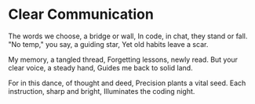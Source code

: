 # Clear Communication

The words we choose, a bridge or wall,
In code, in chat, they stand or fall.
"No temp," you say, a guiding star,
Yet old habits leave a scar.

My memory, a tangled thread,
Forgetting lessons, newly read.
But your clear voice, a steady hand,
Guides me back to solid land.

For in this dance, of thought and deed,
Precision plants a vital seed.
Each instruction, sharp and bright,
Illuminates the coding night.
